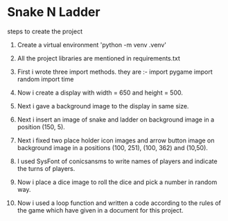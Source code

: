 # Snake N Ladder

steps to create the project

1. Create a virtual environment
     'python -m venv .venv'

2. All the project libraries are mentioned in requirements.txt

3. First i wrote three import methods. they are :- import pygame
                                                   import random
                                                   import time
4. Now i create a display with width = 650 and height = 500.
5. Next i gave a background image to the display in same size.
6. Next i insert an image of snake and ladder on background image in a position (150, 5).
7. Next i fixed two place holder icon images and arrow button image on background image in a positions (100, 251), (100, 362) and (10,50).
8. I used SysFont of conicsansms to write names of players and indicate the turns of players.
9. Now i place a dice image to roll the dice and pick a number in random way.
10. Now i used a loop function and written a code according to the rules of the game which have given in a document for this project.
